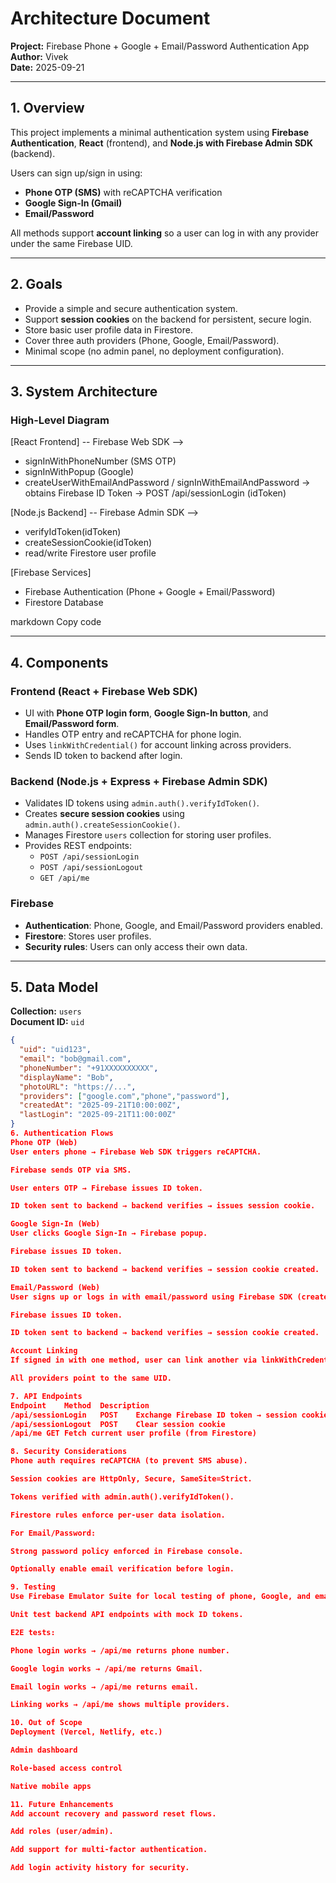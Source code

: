 # Architecture Document  
**Project:** Firebase Phone + Google + Email/Password Authentication App  
**Author:** Vivek  
**Date:** 2025-09-21  

---

## 1. Overview
This project implements a minimal authentication system using **Firebase Authentication**, **React** (frontend), and **Node.js with Firebase Admin SDK** (backend).  

Users can sign up/sign in using:  
- **Phone OTP (SMS)** with reCAPTCHA verification  
- **Google Sign-In (Gmail)**  
- **Email/Password**  

All methods support **account linking** so a user can log in with any provider under the same Firebase UID.  

---

## 2. Goals
- Provide a simple and secure authentication system.  
- Support **session cookies** on the backend for persistent, secure login.  
- Store basic user profile data in Firestore.  
- Cover three auth providers (Phone, Google, Email/Password).  
- Minimal scope (no admin panel, no deployment configuration).  

---

## 3. System Architecture

### High-Level Diagram

[React Frontend] -- Firebase Web SDK -->
- signInWithPhoneNumber (SMS OTP)
- signInWithPopup (Google)
- createUserWithEmailAndPassword / signInWithEmailAndPassword
-> obtains Firebase ID Token
-> POST /api/sessionLogin (idToken)

[Node.js Backend] -- Firebase Admin SDK -->
- verifyIdToken(idToken)
- createSessionCookie(idToken)
- read/write Firestore user profile

[Firebase Services]
- Firebase Authentication (Phone + Google + Email/Password)
- Firestore Database

markdown
Copy code

---

## 4. Components

### Frontend (React + Firebase Web SDK)
- UI with **Phone OTP login form**, **Google Sign-In button**, and **Email/Password form**.  
- Handles OTP entry and reCAPTCHA for phone login.  
- Uses `linkWithCredential()` for account linking across providers.  
- Sends ID token to backend after login.  

### Backend (Node.js + Express + Firebase Admin SDK)
- Validates ID tokens using `admin.auth().verifyIdToken()`.  
- Creates **secure session cookies** using `admin.auth().createSessionCookie()`.  
- Manages Firestore `users` collection for storing user profiles.  
- Provides REST endpoints:  
  - `POST /api/sessionLogin`  
  - `POST /api/sessionLogout`  
  - `GET /api/me`  

### Firebase
- **Authentication**: Phone, Google, and Email/Password providers enabled.  
- **Firestore**: Stores user profiles.  
- **Security rules**: Users can only access their own data.  

---

## 5. Data Model

**Collection:** `users`  
**Document ID:** `uid`

```json
{
  "uid": "uid123",
  "email": "bob@gmail.com",
  "phoneNumber": "+91XXXXXXXXXX",
  "displayName": "Bob",
  "photoURL": "https://...",
  "providers": ["google.com","phone","password"],
  "createdAt": "2025-09-21T10:00:00Z",
  "lastLogin": "2025-09-21T11:00:00Z"
}
6. Authentication Flows
Phone OTP (Web)
User enters phone → Firebase Web SDK triggers reCAPTCHA.

Firebase sends OTP via SMS.

User enters OTP → Firebase issues ID token.

ID token sent to backend → backend verifies → issues session cookie.

Google Sign-In (Web)
User clicks Google Sign-In → Firebase popup.

Firebase issues ID token.

ID token sent to backend → backend verifies → session cookie created.

Email/Password (Web)
User signs up or logs in with email/password using Firebase SDK (createUserWithEmailAndPassword or signInWithEmailAndPassword).

Firebase issues ID token.

ID token sent to backend → backend verifies → session cookie created.

Account Linking
If signed in with one method, user can link another via linkWithCredential().

All providers point to the same UID.

7. API Endpoints
Endpoint	Method	Description
/api/sessionLogin	POST	Exchange Firebase ID token → session cookie
/api/sessionLogout	POST	Clear session cookie
/api/me	GET	Fetch current user profile (from Firestore)

8. Security Considerations
Phone auth requires reCAPTCHA (to prevent SMS abuse).

Session cookies are HttpOnly, Secure, SameSite=Strict.

Tokens verified with admin.auth().verifyIdToken().

Firestore rules enforce per-user data isolation.

For Email/Password:

Strong password policy enforced in Firebase console.

Optionally enable email verification before login.

9. Testing
Use Firebase Emulator Suite for local testing of phone, Google, and email auth.

Unit test backend API endpoints with mock ID tokens.

E2E tests:

Phone login works → /api/me returns phone number.

Google login works → /api/me returns Gmail.

Email login works → /api/me returns email.

Linking works → /api/me shows multiple providers.

10. Out of Scope
Deployment (Vercel, Netlify, etc.)

Admin dashboard

Role-based access control

Native mobile apps

11. Future Enhancements
Add account recovery and password reset flows.

Add roles (user/admin).

Add support for multi-factor authentication.

Add login activity history for security.